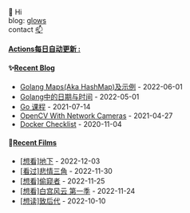 ###

👋 Hi  
blog: [glows](https://glows.github.io)  
contact [📫](duncyun@gmail.com)


<!--
**glows/glows** is a ✨ _special_ ✨ repository because its `README.md` (this file) appears on your GitHub profile.

Here are some ideas to get you started:

- 🔭 I’m currently working on ...
- 🌱 I’m currently learning ...
- 👯 I’m looking to collaborate on ...
- 🤔 I’m looking for help with ...
- 💬 Ask me about ...
- 📫 How to reach me: ...
- 😄 Pronouns: ...
- ⚡ Fun fact: ...
-->

**<a href="https://github.com/glows/glows/actions" target="_blank">Actions每日自动更新 : </a>**

<table>
<tr>

<tb valign="top" width="50%">

#### ✨<a href="https://glows.github.io" target="_blank">Recent Blog</a>

<!-- blog starts -->

- <a href='https://glows.github.io/posts/2022-06-01-go/' target='_blank'>Golang Maps(Aka HashMap)及示例</a> - 2022-06-01
- <a href='https://glows.github.io/posts/2022-7-25-golang%E4%B8%AD%E7%9A%84%E6%97%A5%E6%9C%9F%E4%B8%8E%E6%97%B6%E9%97%B4/' target='_blank'>Golang中的日期与时间</a> - 2022-05-01
- <a href='https://glows.github.io/posts/go-lesson/' target='_blank'>Go 课程</a> - 2021-07-14
- <a href='https://glows.github.io/posts/opencv-with-network-cameras/' target='_blank'>OpenCV With Network Cameras</a> - 2021-04-27
- <a href='https://glows.github.io/posts/2020-11-04-docker-checklist/' target='_blank'>Docker Checklist</a> - 2020-11-04

<!-- blog ends -->
</tb>

#### 🌱<a href="https://www.douban.com/people/65855501/" target="_blank">Recent Films</a>

<tb valign="top" width="50%">
<!-- douban starts -->

- <a href='http://movie.douban.com/subject/1292206/' target='_blank'>[想看]地下</a> - 2022-12-03
- <a href='http://movie.douban.com/subject/27066152/' target='_blank'>[看过]悲情三角</a> - 2022-11-30
- <a href='http://movie.douban.com/subject/34981939/' target='_blank'>[想看]偷窥者</a> - 2022-11-25
- <a href='http://movie.douban.com/subject/1395469/' target='_blank'>[想看]白宫风云 第一季</a> - 2022-11-24
- <a href='https://book.douban.com/subject/35852732/' target='_blank'>[想读]致后代</a> - 2022-10-10

<!-- douban ends -->

</tb>

</tr>
</table>
